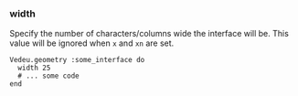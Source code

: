 ### width

Specify the number of characters/columns wide the interface
will be. This value will be ignored when `x` and `xn` are set.

    Vedeu.geometry :some_interface do
      width 25
      # ... some code
    end
